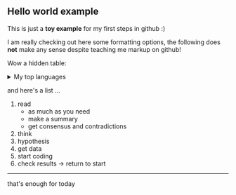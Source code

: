 ## Hello world example

This is just a **toy example** for my first steps in github :)

I am really checking out here some formatting options, the following does __not__ make any sense
despite teaching me markup on github!

Wow a hidden table:
<details>
<summary>My top languages</summary>

| Rank | Languages |
|-----:|-----------|
|     1| **Python**|
|     2| Python|
|     3| R         |
|     4| C/C++     |

</details>

and here's a list ...

1. read
   - as much as you need
   - make a summary
   - get consensus and contradictions
2. think
3. hypothesis
4. get data
5. start coding
6. check results -> return to start

---
that's enough for today





